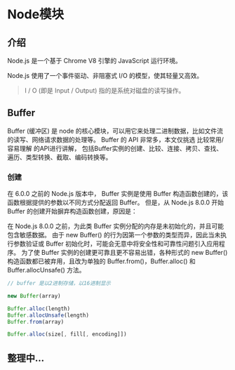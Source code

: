 # Node模块

## 介绍

Node.js 是一个基于 Chrome V8 引擎的 JavaScript 运行环境。

Node.js 使用了一个事件驱动、非阻塞式 I/O 的模型，使其轻量又高效。


> I / O (即是 Input / Output) 指的是系统对磁盘的读写操作。

## Buffer

Buffer (缓冲区) 是 node 的核心模块，可以用它来处理二进制数据，比如文件流的读写、网络请求数据的处理等。
Buffer 的 API 非常多，本文仅挑选 比较常用/容易理解 的API进行讲解，
包括Buffer实例的创建、比较、连接、拷贝、查找、遍历、类型转换、截取、编码转换等。

<h3>创建</h3>

在 6.0.0 之前的 Node.js 版本中， Buffer 实例是使用 Buffer 构造函数创建的，该函数根据提供的参数以不同方式分配返回 Buffer。
但是，从 Node.js 8.0.0 开始 Buffer 的创建开始摒弃构造函数创建，原因是：

在 Node.js 8.0.0 之前，为此类 Buffer 实例分配的内存是未初始化的，并且可能包含敏感数据。
由于 new Buffer() 的行为因第一个参数的类型而异，因此当未执行参数验证或 Buffer 初始化时，可能会无意中将安全性和可靠性问题引入应用程序。
为了使 Buffer 实例的创建更可靠且更不容易出错，各种形式的 new Buffer() 构造函数都已被弃用，且改为单独的 Buffer.from()，Buffer.alloc() 和 Buffer.allocUnsafe() 方法。

``` js
// buffer 是以2进制存储，以16进制显示

new Buffer(array)

Buffer.alloc(length)
Buffer.allocUnsafe(length)
Buffer.from(array)
```

``` js
Buffer.alloc(size[, fill[, encoding]])
```

## 整理中...



			
			
			
			
			
			
		
		
		